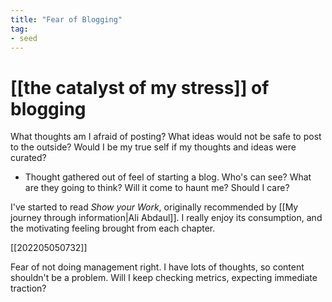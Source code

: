 ```yaml
---
title: "Fear of Blogging"
tag: 
- seed
---
```

# [[the catalyst of my stress]] of blogging

What thoughts am I afraid of posting? 
What ideas would not be safe to post to the outside? 
Would I be my true self if my thoughts and ideas were curated? 

- Thought gathered out of feel of starting a blog. 
Who's can see? What are they going to think? Will it come to haunt me? 
Should I care?

I've started to read *Show your Work*, originally recommended by [[My journey through information|Ali Abdaul]]. I really enjoy its consumption, and the motivating feeling brought from each chapter. 

[[202205050732]]

Fear of not doing management right. 
I have lots of thoughts, so content shouldn't be a problem. 
Will I keep checking metrics, expecting immediate traction? 
